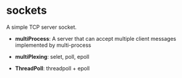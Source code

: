 # sockets

A simple TCP server socket. 

- **multiProcess**: A server that can accept multiple client messages implemented by multi-process

- **multiPlexing**: selet, poll, epoll

- **ThreadPoll**: threadpoll + epoll
